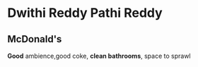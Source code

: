 # Dwithi Reddy Pathi Reddy
## McDonald's
**Good** ambience,good coke, **clean bathrooms**, space to sprawl
